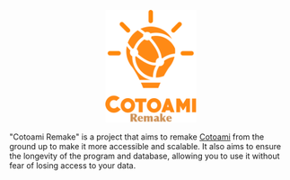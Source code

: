 <p align="center"><img src="logo.png" alt="Cotoami Remake" height="200px"></p>

"Cotoami Remake" is a project that aims to remake [Cotoami](https://github.com/cotoami/cotoami) from the ground up to make it more accessible and scalable. It also aims to ensure the longevity of the program and database, allowing you to use it without fear of losing access to your data.
